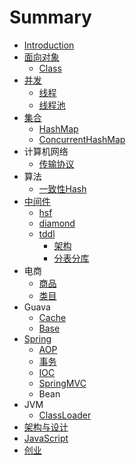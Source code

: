 # Summary

* [Introduction](README.md)
* [面向对象](面向对象.md)
   * [Class](Class.md)
* [并发](并发.md)
   * [线程](线程.md)
   * [线程池](线程池.md)
* [集合](集合.md)
   * [HashMap](HashMap.md)
   * [ConcurrentHashMap](ConcurrentHashMap.md)
* 计算机网络
   * [传输协议](传输协议.md)
* 算法
   * [一致性Hash](一致性Hash.md)
* [中间件](中间件.md)
   * [hsf](hsf.md)
   * [diamond](diamond.md)
   * [tddl](tddl.md)
       * [架构](架构.md)
       * [分表分库](分表分库.md)
* 电商
   * [商品](商品.md)
   * [类目](类目.md)
* Guava
   * [Cache](Cache.md)
   * [Base](base.md)
* [Spring](Spring)
   * [AOP](AOP.md)
   * [事务](事务.md)
   * [IOC](IOC.md)
   * [SpringMVC](SpringMVC.md)
   * Bean
* JVM
   * [ClassLoader](ClassLoader.md)
* [架构与设计](架构与设计.md)
* [JavaScript](javascript.md)
* [创业](创业.md)


